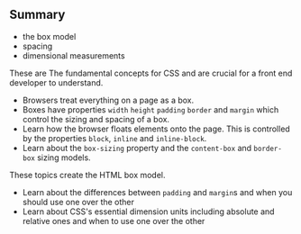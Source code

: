 ## Summary

- the box model
- spacing
- dimensional measurements

These are The fundamental concepts for CSS and are crucial for a front end developer to understand.

- Browsers treat everything on a page as a box.
- Boxes have properties `width` `height` `padding` `border` and `margin` which control the sizing and spacing of a box.
- Learn how the browser floats elements onto the page. This is controlled by the properties `block`, `inline` and `inline-block`. 
- Learn about the `box-sizing` property and the `content-box` and `border-box` sizing models.

These topics create the HTML box model.

- Learn about the differences between `padding` and `margin`s and when you should use one over the other
- Learn about CSS's essential dimension units including absolute and relative ones and when to use one over the other 